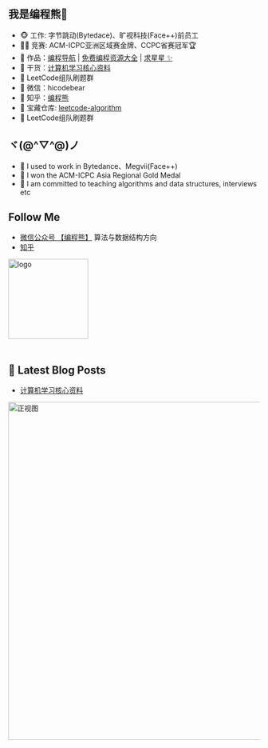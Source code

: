 ## 我是编程熊🐻

- 🐵 工作: 字节跳动(Bytedace)、旷视科技(Face++)前员工
- 👨‍💻 竞赛: ACM-ICPC亚洲区域赛金牌、CCPC省赛冠军🏆
- 🏡 作品：<a href="https://github.com/liyupi/code-nav" target="_blank">编程导航</a> | <a href="https://github.com/liyupi/free-programming-resources" target="_blank">免费编程资源大全</a> | <a href="https://github.com/liyupi/free-programming-resources" target="_blank">求星星 ✨</a>
- 🌱 干货：[计算机学习核心资料](https://mp.weixin.qq.com/s/AgoVT6LkHojzG6ixbWgGJw)
- 👭 LeetCode组队刷题群
- 💬 微信：hicodebear
- 🤔 知乎：[编程熊](https://www.zhihu.com/people/yu-ming-58-91)
- 🏡 宝藏仓库: [leetcode-algorithm](https://github.com/hicodebear/leetcode-algorithm)
- 👭 LeetCode组队刷题群

## ヾ(@^▽^@)ノ
 
- 🔭 I used to work in Bytedance、Megvii(Face++)
- 🌱 I won the ACM-ICPC Asia Regional Gold Medal
- 💬 I am committed to teaching algorithms and data structures, interviews etc

##  Follow Me

- [微信公众号 【编程熊】](https://gitee.com/hicodebear/upic/raw/master/uPic/%E6%AD%A3%E8%A7%86%E5%9B%BE.png) 算法与数据结构方向
- [知乎](https://www.zhihu.com/people/yu-ming-58-91)

<img src="https://github-profile-trophy.vercel.app/?username=hicodebear&theme=flat&column=7" alt="logo" height="160" align="center" style="margin: auto; margin-bottom: 20px;" />

## 📕 Latest Blog Posts

<!-- BLOG-POST-LIST:START -->
- [计算机学习核心资料](https://mp.weixin.qq.com/s/AgoVT6LkHojzG6ixbWgGJw)
<!-- BLOG-POST-LIST:END -->


<img width="676" alt="正视图" src="https://gitee.com/hicodebear/upic/raw/master/uPic/%E6%AD%A3%E8%A7%86%E5%9B%BE.png">

